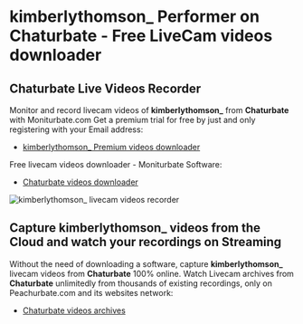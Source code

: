 # kimberlythomson_ Performer on Chaturbate - Free LiveCam videos downloader

## Chaturbate Live Videos Recorder

Monitor and record livecam videos of **kimberlythomson_** from **Chaturbate** with Moniturbate.com
Get a premium trial for free by just and only registering with your Email address:
* [kimberlythomson_ Premium videos downloader](https://moniturbate.com/request-demo-licence-key.html)

Free livecam videos downloader - Moniturbate Software:
* [Chaturbate videos downloader](https://moniturbate.com/moniturbate-download-software.html)

![kimberlythomson_ livecam videos recorder](https://peachurnet.com/templates/moniturbate-software.png)


## Capture kimberlythomson_ videos from the Cloud and watch your recordings on Streaming

Without the need of downloading a software, capture **kimberlythomson_** livecam videos from **Chaturbate** 100% online.
Watch Livecam archives from **Chaturbate** unlimitedly from thousands of existing recordings, only on Peachurbate.com and its websites network:
* [Chaturbate videos archives](https://peachurnet.com/)